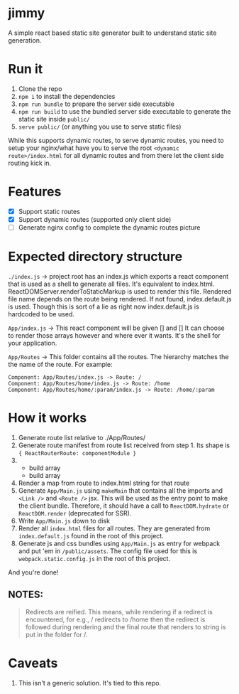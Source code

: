 # jimmy

A simple react based static site generator built to understand static site generation.

# Run it

1. Clone the repo
2. `npm i` to install the dependencies
3. `npm run bundle` to prepare the server side executable
4. `npm run build` to use the bundled server side executable to generate the static site inside `public/`
5. `serve public/` (or anything you use to serve static files)

While this supports dynamic routes, to serve dynamic routes, you need to setup your nginx/what have you to serve
the root `<dynamic route>/index.html` for all dynamic routes and from there let the client side routing kick in.

# Features

- [x] Support static routes
- [x] Support dynamic routes (supported only client side)
- [ ] Generate nginx config to complete the dynamic routes picture

# Expected directory structure

`./index.js` -> project root has an index.js which exports a react component
that is used as a shell to generate all files. It's equivalent to
index.html. ReactDOMServer.renderToStaticMarkup is used to render this file.
Rendered file name depends on the route being rendered. If not found, index.default.js is used.
Though this is sort of a lie as right now index.default.js is hardcoded to be used.

`App/index.js` -> This react component will be given [<Link />] and [<Route />]
It can choose to render those arrays however and where ever it wants. It's
the shell for your application.

`App/Routes` -> This folder contains all the routes. The hierarchy matches the
the name of the route. For example:

```
Component: App/Routes/index.js -> Route: /
Component: App/Routes/home/index.js -> Route: /home
Component: App/Routes/home/:param/index.js -> Route: /home/:param
```

# How it works

1. Generate route list relative to ./App/Routes/
2. Generate route manifest from route list received from step 1. Its shape is `{ ReactRouterRoute: componentModule }`
3.
    - build <Link /> array
    - build <Route /> array
4. Render a map from route to index.html string for that route
5. Generate `App/Main.js` using `makeMain` that contains all the imports and `<Link />` and `<Route />` jsx.
This will be used as the entry point to make the client bundle. Therefore, it should have a call to `ReactDOM.hydrate`
or `ReactDOM.render` (deprecated for SSR).
6. Write `App/Main.js` down to disk
7. Render all `index.html` files for all routes. They are generated from `index.default.js` found in the root of this project.
8. Generate js and css bundles using `App/Main.js` as entry for webpack and put 'em in `/public/assets`.
   The config file used for this is `webpack.static.config.js` in the root of this project.

And you're done!

## NOTES:
> Redirects are reified. This means, while rendering if a redirect is encountered,
> for e.g., / redirects to /home then the redirect is followed during rendering
> and the final route that renders to string is put in the folder for /.

# Caveats

1. This isn't a generic solution. It's tied to this repo.
